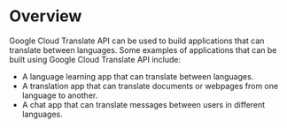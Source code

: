 # Overview

Google Cloud Translate API can be used to build applications that can translate
between languages. Some examples of applications that can be built using Google
Cloud Translate API include:

- A language learning app that can translate between languages.
- A translation app that can translate documents or webpages from one language
  to another.
- A chat app that can translate messages between users in different languages.